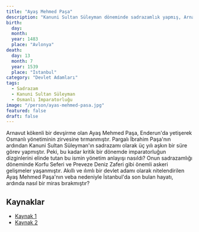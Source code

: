 ```yaml
---
title: "Ayaş Mehmed Paşa"
description: "Kanuni Sultan Süleyman döneminde sadrazamlık yapmış, Arnavut asıllı Osmanlı devlet adamı."
birth:
  day: 
  month: 
  year: 1483
  place: "Avlonya"
death:
  day: 13
  month: 7
  year: 1539
  place: "İstanbul"
category: "Devlet Adamları"
tags:
  - Sadrazam
  - Kanuni Sultan Süleyman
  - Osmanlı İmparatorluğu
image: "/person/ayas-mehmed-pasa.jpg"
featured: false
draft: false
---
```


Arnavut kökenli bir devşirme olan Ayaş Mehmed Paşa, Enderun'da yetişerek Osmanlı yönetiminin zirvesine tırmanmıştır. Pargalı İbrahim Paşa'nın ardından Kanuni Sultan Süleyman'ın sadrazamı olarak üç yılı aşkın bir süre görev yapmıştır. Peki, bu kadar kritik bir dönemde imparatorluğun dizginlerini elinde tutan bu ismin yönetim anlayışı nasıldı? Onun sadrazamlığı döneminde Korfu Seferi ve Preveze Deniz Zaferi gibi önemli askeri gelişmeler yaşanmıştır. Akıllı ve ılımlı bir devlet adamı olarak nitelendirilen Ayaş Mehmed Paşa'nın veba nedeniyle İstanbul'da son bulan hayatı, ardında nasıl bir miras bırakmıştır?

## Kaynaklar

- [Kaynak 1](https://tr.wikipedia.org/wiki/Ayas_Mehmed_Pa%C5%9Fa)
- [Kaynak 2](https://islamansiklopedisi.org.tr/ayas-pasa)